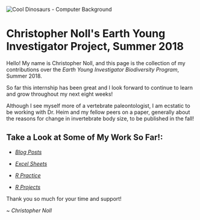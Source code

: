 ![Cool Dinosaurs - Computer Background](https://img00.deviantart.net/2bca/i/2010/163/e/2/cretaceous_marine_reptiles_by_dustdevil.jpg)

# **Christopher Noll's Earth Young Investigator Project, Summer 2018**
Hello! My name is Christopher Noll, and this page is the collection of my contributions over the *Earth Young Investigator Biodiversity Program*, Summer 2018.

So far this internship has been great and I look forward to continue to learn and grow throughout my next eight weeks!

Although I see myself more of a vertebrate paleontologist, I am ecstatic to be working with Dr. Heim and my fellow peers on a paper, generally about the reasons for change in invertebrate body size, to be published in the fall!

## Take a Look at Some of My Work So Far!:

- *[Blog Posts](https://github.com/Christopher-Noll/EarthYoungInvestigatorProject/tree/master/Blogs)*

- *[Excel Sheets](https://github.com/Christopher-Noll/EarthYoungInvestigatorProject/tree/master/Excel_Folder)*

- *[R Practice](https://github.com/Christopher-Noll/EarthYoungInvestigatorProject/tree/master/R_Practice)*

- *[R Projects](https://github.com/Christopher-Noll/EarthYoungInvestigatorProject/tree/master/R_Projects)*

Thank you so much for your time and support!

~ *Christopher Noll*
